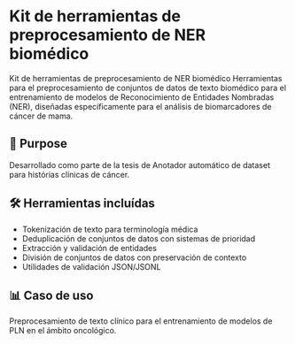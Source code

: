 # Kit de herramientas de preprocesamiento de NER biomédico

Kit de herramientas de preprocesamiento de NER biomédico
Herramientas para el preprocesamiento de conjuntos de datos de texto biomédico para el entrenamiento de modelos de Reconocimiento de Entidades Nombradas (NER), diseñadas específicamente para el análisis de biomarcadores de cáncer de mama.

## 🎯 Purpose
Desarrollado como parte de la tesis de Anotador automático de dataset para histórias clínicas de cáncer.

## 🛠️ Herramientas incluídas
- Tokenización de texto para terminología médica
- Deduplicación de conjuntos de datos con sistemas de prioridad
- Extracción y validación de entidades
- División de conjuntos de datos con preservación de contexto
- Utilidades de validación JSON/JSONL

## 📊 Caso de uso
Preprocesamiento de texto clínico para el entrenamiento de modelos de PLN en el ámbito oncológico.
